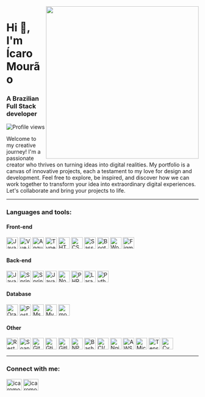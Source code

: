 <img align="right" height="400px" src="https://artbreeder.b-cdn.net/imgs/984604eeba0e4a7e2b386403fd44.jpeg"/>

<h1 align="left">Hi 👋, I'm Ícaro Mourão</h1>
<h3 align="left">A Brazilian Full Stack developer</h3>

<p align="left"> <img src="https://komarev.com/ghpvc/?username=icaromourao&color=yellow" alt="Profile views" /> </p>

<p>Welcome to my creative journey! I'm a passionate creator who thrives on turning ideas into digital realities. My portfolio is a canvas of innovative projects, each a testament to my love for design and development. Feel free to explore, be inspired, and discover how we can work together to transform your idea into extraordinary digital experiences. Let's collaborate and bring your projects to life.</p>

---

<h3 align="left">Languages and tools:</h3>

<h4 align="left">Front-end</h4>
<div>
  <img height="30" src="https://user-images.githubusercontent.com/25181517/117447155-6a868a00-af3d-11eb-9cfe-245df15c9f3f.png" alt="JavaScript">
  <img height="30" src="https://user-images.githubusercontent.com/25181517/117448124-a2da9800-af3e-11eb-85d2-bd1b69b65603.png" alt="Vue.js">
  <img height="30" src="https://user-images.githubusercontent.com/25181517/183890595-779a7e64-3f43-4634-bad2-eceef4e80268.png" alt="Angular">
  <img height="30" src="https://user-images.githubusercontent.com/25181517/183890598-19a0ac2d-e88a-4005-a8df-1ee36782fde1.png" alt="TypeScript">
  <img height="30" src="https://user-images.githubusercontent.com/25181517/192158954-f88b5814-d510-4564-b285-dff7d6400dad.png" alt="HTML">
  <img height="30" src="https://user-images.githubusercontent.com/25181517/183898674-75a4a1b1-f960-4ea9-abcb-637170a00a75.png" alt="CSS">
  <img height="30" src="https://user-images.githubusercontent.com/25181517/192158956-48192682-23d5-4bfc-9dfb-6511ade346bc.png" alt="Sass">
  <img height="30" src="https://user-images.githubusercontent.com/25181517/183898054-b3d693d4-dafb-4808-a509-bab54cf5de34.png" alt="Bootstrap">
  <img height="30" src="https://user-images.githubusercontent.com/25181517/192158957-b1256181-356c-46a3-beb9-487af08a6266.png" alt="Wordpress">
  <img height="30" src="https://user-images.githubusercontent.com/25181517/189715289-df3ee512-6eca-463f-a0f4-c10d94a06b2f.png" alt="Figma">
</div>

<h4 align="left">Back-end</h4>
<div>
  <img height="30" src="https://user-images.githubusercontent.com/25181517/117201156-9a724800-adec-11eb-9a9d-3cd0f67da4bc.png" alt="Java">
  <img height="30" src="https://user-images.githubusercontent.com/25181517/117201470-f6d56780-adec-11eb-8f7c-e70e376cfd07.png" alt="Spring">
  <img height="30" src="https://user-images.githubusercontent.com/25181517/183891303-41f257f8-6b3d-487c-aa56-c497b880d0fb.png" alt="Spring Boot">
  <img height="30" src="https://user-images.githubusercontent.com/25181517/117447155-6a868a00-af3d-11eb-9cfe-245df15c9f3f.png" alt="JavaScript">
  <img height="30" src="https://user-images.githubusercontent.com/25181517/183568594-85e280a7-0d7e-4d1a-9028-c8c2209e073c.png" alt="Node.js">
  <img height="30" src="https://user-images.githubusercontent.com/25181517/183570228-6a040b9f-3ddf-47a2-a201-743121dac664.png" alt="PHP">
  <img height="30" src="https://github.com/marwin1991/profile-technology-icons/assets/25181517/afcf1c98-544e-41fb-bf44-edba5e62809a" alt="Laravel">
  <img height="30" src="https://user-images.githubusercontent.com/25181517/183423507-c056a6f9-1ba8-4312-a350-19bcbc5a8697.png" alt="Python">
</div>

<h4 align="left">Database</h4>
<div>
  <img height="30" src="https://user-images.githubusercontent.com/25181517/117208736-bdedc080-adf5-11eb-912f-61c7d43705f6.png" alt="Oracle">
  <img height="30" src="https://user-images.githubusercontent.com/25181517/117208740-bfb78400-adf5-11eb-97bb-09072b6bedfc.png" alt="PostgreSQL">
  <img height="30" src="https://www.svgrepo.com/show/303229/microsoft-sql-server-logo.svg" alt="Mssql">
  <img height="30" src="https://user-images.githubusercontent.com/25181517/183896128-ec99105a-ec1a-4d85-b08b-1aa1620b2046.png" alt="MySQL">
  <img height="30" src="https://user-images.githubusercontent.com/25181517/182884177-d48a8579-2cd0-447a-b9a6-ffc7cb02560e.png" alt="mongoDB">
</div>

<h4 align="left">Other</h4>
<div>
  <img height="30" src="https://user-images.githubusercontent.com/25181517/192107858-fe19f043-c502-4009-8c47-476fc89718ad.png" alt="Rest">
  <img height="30" src="https://user-images.githubusercontent.com/25181517/192107860-9a9f0894-0e34-4ab3-964d-6297ee4c00e9.png" alt="Soap">
  <img height="30" src="https://user-images.githubusercontent.com/25181517/192108372-f71d70ac-7ae6-4c0d-8395-51d8870c2ef0.png" alt="Git">
  <img height="30" src="https://user-images.githubusercontent.com/25181517/192108374-8da61ba1-99ec-41d7-80b8-fb2f7c0a4948.png" alt="Gtihub">
  <img height="30" src="https://user-images.githubusercontent.com/25181517/192108376-c675d39b-90f6-4073-bde6-5a9291644657.png" alt="Gitlab">
  <img height="30" src="https://user-images.githubusercontent.com/25181517/121401671-49102800-c959-11eb-9f6f-74d49a5e1774.png" alt="NPM">
  <img height="30" src="https://user-images.githubusercontent.com/25181517/192158606-7c2ef6bd-6e04-47cf-b5bc-da2797cb5bda.png" alt="Bash">
  <img height="30" src="https://user-images.githubusercontent.com/25181517/183868728-b2e11072-00a5-47e2-8a4e-4ebbb2b8c554.png" alt="CI/CD">
  <img height="30" src="https://user-images.githubusercontent.com/25181517/183345125-9a7cd2e6-6ad6-436f-8490-44c903bef84c.png" alt="Nginx">
  <img height="30" src="https://user-images.githubusercontent.com/25181517/183896132-54262f2e-6d98-41e3-8888-e40ab5a17326.png" alt="AWS">
  <img height="30" src="https://user-images.githubusercontent.com/25181517/183911544-95ad6ba7-09bf-4040-ac44-0adafedb9616.png" alt="Microsoft Azure">
  <img height="30" src="https://user-images.githubusercontent.com/25181517/223639822-2a01e63a-a7f9-4a39-8930-61431541bc06.png" alt="TensorFlow">
  <img height="30" src="https://user-images.githubusercontent.com/68279555/200387386-276c709f-380b-46cc-81fd-f292985927a8.png" alt="Cypress">
</div>

---

<h3 align="left">Connect with me:</h3>
<p align="left">
<a href="https://linkedin.com/in/icaromourao" target="blank"><img align="center" src="https://raw.githubusercontent.com/rahuldkjain/github-profile-readme-generator/master/src/images/icons/Social/linked-in-alt.svg" alt="icaromourao" height="30" width="40" /></a>
<a href="https://instagram.com/icaromourao" target="blank"><img align="center" src="https://raw.githubusercontent.com/rahuldkjain/github-profile-readme-generator/master/src/images/icons/Social/instagram.svg" alt="icaromourao" height="30" width="40" /></a>
</p>



<!--
**IcaroMourao/IcaroMourao** is a ✨ _special_ ✨ repository because its `README.md` (this file) appears on your GitHub profile.

Here are some ideas to get you started:

- 🔭 I’m currently working on ...
- 🌱 I’m currently learning ...
- 👯 I’m looking to collaborate on ...
- 🤔 I’m looking for help with ...
- 💬 Ask me about ...
- 📫 How to reach me: ...
- 😄 Pronouns: ...
- ⚡ Fun fact: ...
-->

